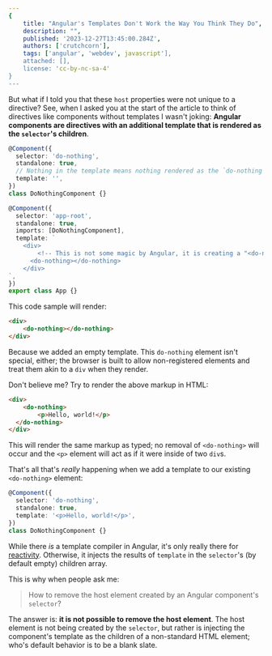 ```yaml
---
{
	title: "Angular's Templates Don't Work the Way You Think They Do",
	description: "",
	published: '2023-12-27T13:45:00.284Z',
	authors: ['crutchcorn'],
	tags: ['angular', 'webdev', javascript'],
	attached: [],
	license: 'cc-by-nc-sa-4'
}
---
```


But what if I told you that these `host` properties were not unique to a directive? See, when I asked you at the start of the article to think of directives like components without templates I wasn't joking: **Angular components are directives with an additional template that is rendered as the `selector`'s children**.

```typescript
@Component({
  selector: 'do-nothing',
  standalone: true,
  // Nothing in the template means nothing rendered as the `do-nothing` element
  template: '',
})
class DoNothingComponent {}

@Component({
  selector: 'app-root',
  standalone: true,
  imports: [DoNothingComponent],
  template: `
    <div>
    	<!-- This is not some magic by Angular, it is creating a "<do-nothing>" in the DOM -->
      <do-nothing></do-nothing>
    </div>
`,
})
export class App {}
```

This code sample will render:

````html
<div>
	<do-nothing></do-nothing>
</div>
````

Because we added an empty template. This `do-nothing` element isn't special, either; the browser is built to allow non-registered elements and treat them akin to a `div` when they render.

Don't believe me? Try to render the above markup in HTML:

```html
<div>
	<do-nothing>
		<p>Hello, world!</p>
  </do-nothing>
</div>
```

This will render the same markup as typed; no removal of `<do-nothing>` will occur and the `<p>` element will act as if it were inside of two `div`s.

That's all that's _really_ happening when we add a template to our existing `<do-nothing>` element:

```typescript
@Component({
  selector: 'do-nothing',
  standalone: true,
  template: '<p>Hello, world!</p>',
})
class DoNothingComponent {}
```

While there _is_ a template compiler in Angular, it's only really there for [reactivity](/posts/what-is-reactivity). Otherwise, it injects the results of `template` in the `selector`'s (by default empty) children array.

This is why when people ask me:

> How to remove the host element created by an Angular component's `selector`?

The answer is: **it is not possible to remove the host element**. The host element is not being created by the `selector`, but rather is injecting the component's template as the children of a non-standard HTML element; who's default behavior is to be a blank slate.

